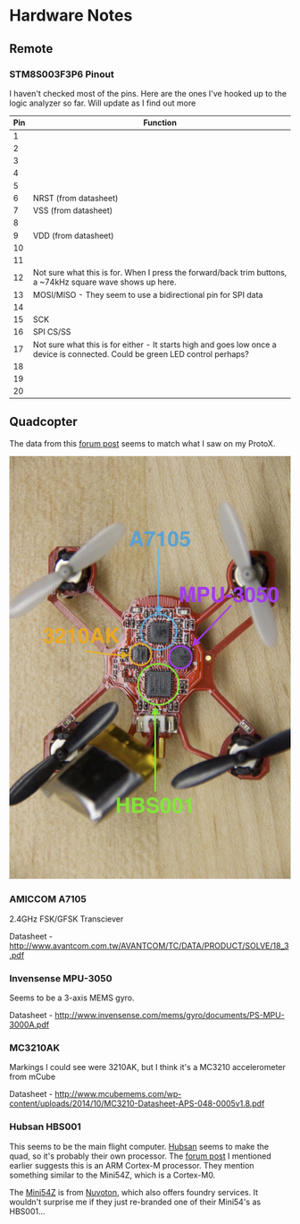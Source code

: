 # Hardware Notes

## Remote

### STM8S003F3P6 Pinout

I haven't checked most of the pins. Here are the ones I've hooked up to the logic analyzer so far. Will update as I find out more

Pin | Function
--- | --------
 1 | 
 2 | 
 3 | 
 4 | 
 5 | 
 6 | NRST (from datasheet)
 7 | VSS (from datasheet)
 8 | 
 9 | VDD (from datasheet)
 10 | 
 11 | 
 12 | Not sure what this is for. When I press the forward/back trim buttons, a ~74kHz square wave shows up here.
 13 | MOSI/MISO - They seem to use a bidirectional pin for SPI data
 14 | 
 15 | SCK
 16 | SPI CS/SS
 17 | Not sure what this is for either - It starts high and goes low once a device is connected. Could be green LED control perhaps?
 18 | 
 19 | 
 20 | 

## Quadcopter
The data from this [forum post](http://www.rcgroups.com/forums/showpost.php?p=26871198&postcount=1269) seems to match what I saw on my ProtoX.

![Remote+Quad](/images/IMG_2334.jpg)

### AMICCOM A7105
2.4GHz FSK/GFSK Transciever

Datasheet - http://www.avantcom.com.tw/AVANTCOM/TC/DATA/PRODUCT/SOLVE/18_3.pdf

### Invensense MPU-3050

Seems to be a 3-axis MEMS gyro.

Datasheet - http://www.invensense.com/mems/gyro/documents/PS-MPU-3000A.pdf

### MC3210AK

Markings I could see were 3210AK, but I think it's a MC3210 accelerometer from mCube

Datasheet - http://www.mcubemems.com/wp-content/uploads/2014/10/MC3210-Datasheet-APS-048-0005v1.8.pdf

### Hubsan HBS001
This seems to be the main flight computer. [Hubsan](http://hubsan.com) seems to make the quad, so it's probably their own processor. The [forum post](http://www.rcgroups.com/forums/showpost.php?p=26871198&postcount=1269) I mentioned earlier suggests this is an ARM Cortex-M processor. They mention something similar to the Mini54Z, which is a Cortex-M0.

The [Mini54Z](http://www.nuvoton.com/hq/products/microcontrollers/arm-cortex-m0-mcus/mini51-base-series/?__locale=en) is from [Nuvoton](http://www.nuvoton.com), which also offers foundry services. It wouldn't surprise me if they just re-branded one of their Mini54's as HBS001...
